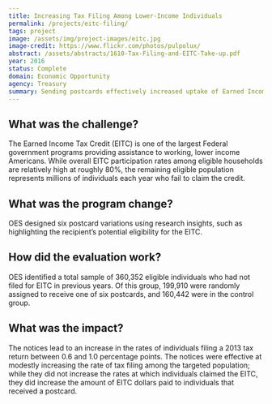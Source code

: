 ```yaml
---
title: Increasing Tax Filing Among Lower-Income Individuals
permalink: /projects/eitc-filing/
tags: project
image: /assets/img/project-images/eitc.jpg
image-credit: https://www.flickr.com/photos/pulpolux/
abstract: /assets/abstracts/1610-Tax-Filing-and-EITC-Take-up.pdf
year: 2016
status: Complete
domain: Economic Opportunity
agency: Treasury
summary: Sending postcards effectively increased uptake of Earned Income Tax Credit among eligible population.
---
```

## What was the challenge?

The Earned Income Tax Credit (EITC) is one of the largest Federal government programs providing assistance to working, lower income Americans. While overall EITC participation rates among eligible households are relatively high at roughly 80%, the remaining eligible population represents millions of individuals each year who fail to claim the credit.

## What was the program change?

OES designed six postcard variations using research insights, such as highlighting the recipient’s potential eligibility for the EITC.

## How did the evaluation work?

OES identified a total sample of 360,352 eligible individuals who had not filed for EITC in previous years. Of this group, 199,910 were randomly assigned to receive one of six postcards, and 160,442 were in the control group.

## What was the impact?

The notices lead to an increase in the rates of individuals filing a 2013 tax return between 0.6 and 1.0 percentage points. The notices were effective at modestly increasing the rate of tax filing among the targeted population; while they did not increase the rates at which individuals claimed the EITC, they did increase the amount of EITC dollars paid to individuals that received a postcard.
